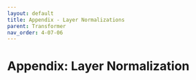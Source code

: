 ```yaml
---
layout: default
title: Appendix - Layer Normalizations
parent: Transformer
nav_order: 4-07-06
---
```


# Appendix: Layer Normalization

